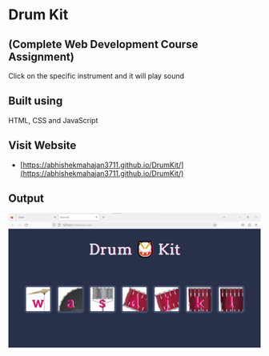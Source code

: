 
# Drum Kit 

## (Complete Web Development Course Assignment)

Click on the specific instrument and it will play sound 

## Built using 
HTML, CSS and JavaScript

## Visit Website

 - [https://abhishekmahajan3711.github.io/DrumKit/](https://abhishekmahajan3711.github.io/DrumKit/)

## Output 
![image](images/HomePage.png)

